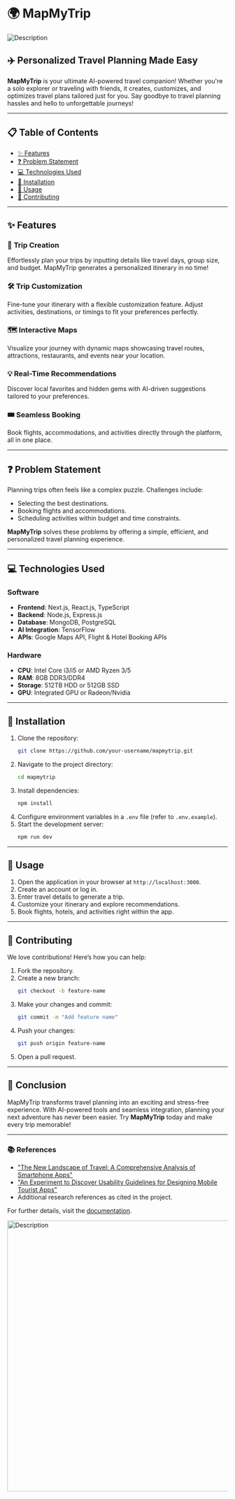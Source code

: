 # 🌍 **MapMyTrip**

<img src="https://github.com/user-attachments/assets/c411827f-c24b-4976-8c86-06dd2b56a1b8" alt="Description"/>
<!-- Replace this with your project banner image -->

## ✈️ Personalized Travel Planning Made Easy

**MapMyTrip** is your ultimate AI-powered travel companion! Whether you're a solo explorer or traveling with friends, it creates, customizes, and optimizes travel plans tailored just for you. Say goodbye to travel planning hassles and hello to unforgettable journeys!

---

## 📋 Table of Contents

- [✨ Features](#-features)
- [❓ Problem Statement](#-problem-statement)
- [💻 Technologies Used](#-technologies-used)
- [🔧 Installation](#-installation)
- [🚀 Usage](#-usage)
- [🤝 Contributing](#-contributing)

---

## ✨ Features

### 🌟 **Trip Creation**
Effortlessly plan your trips by inputting details like travel days, group size, and budget. MapMyTrip generates a personalized itinerary in no time!

### 🛠 **Trip Customization**
Fine-tune your itinerary with a flexible customization feature. Adjust activities, destinations, or timings to fit your preferences perfectly.

### 🗺 **Interactive Maps**
Visualize your journey with dynamic maps showcasing travel routes, attractions, restaurants, and events near your location.

### 💡 **Real-Time Recommendations**
Discover local favorites and hidden gems with AI-driven suggestions tailored to your preferences.

### 🎟 **Seamless Booking**
Book flights, accommodations, and activities directly through the platform, all in one place.

---

## ❓ Problem Statement

Planning trips often feels like a complex puzzle. Challenges include:

- Selecting the best destinations.
- Booking flights and accommodations.
- Scheduling activities within budget and time constraints.

**MapMyTrip** solves these problems by offering a simple, efficient, and personalized travel planning experience.

---

## 💻 Technologies Used

### **Software**
- **Frontend**: Next.js, React.js, TypeScript
- **Backend**: Node.js, Express.js
- **Database**: MongoDB, PostgreSQL
- **AI Integration**: TensorFlow
- **APIs**: Google Maps API, Flight & Hotel Booking APIs

### **Hardware**
- **CPU**: Intel Core i3/i5 or AMD Ryzen 3/5
- **RAM**: 8GB DDR3/DDR4
- **Storage**: 512TB HDD or 512GB SSD
- **GPU**: Integrated GPU or Radeon/Nvidia

---

## 🔧 Installation

1. Clone the repository:
   ```bash
   git clone https://github.com/your-username/mapmytrip.git
   ```
2. Navigate to the project directory:
   ```bash
   cd mapmytrip
   ```
3. Install dependencies:
   ```bash
   npm install
   ```
4. Configure environment variables in a `.env` file (refer to `.env.example`).
5. Start the development server:
   ```bash
   npm run dev
   ```

---

## 🚀 Usage

1. Open the application in your browser at `http://localhost:3000`.
2. Create an account or log in.
3. Enter travel details to generate a trip.
4. Customize your itinerary and explore recommendations.
5. Book flights, hotels, and activities right within the app.

---

## 🤝 Contributing

We love contributions! Here’s how you can help:

1. Fork the repository.
2. Create a new branch:
   ```bash
   git checkout -b feature-name
   ```
3. Make your changes and commit:
   ```bash
   git commit -m "Add feature name"
   ```
4. Push your changes:
   ```bash
   git push origin feature-name
   ```
5. Open a pull request.

---

## 🏁 Conclusion

MapMyTrip transforms travel planning into an exciting and stress-free experience. With AI-powered tools and seamless integration, planning your next adventure has never been easier. Try **MapMyTrip** today and make every trip memorable!

---

### 📚 References
- ["The New Landscape of Travel: A Comprehensive Analysis of Smartphone Apps"](https://example.com)
- ["An Experiment to Discover Usability Guidelines for Designing Mobile Tourist Apps"](https://example.com)
- Additional research references as cited in the project.

For further details, visit the [documentation](https://github.com/your-username/mapmytrip/docs).

<img src="https://github.com/user-attachments/assets/1d149b22-0af6-4fe7-9621-6d6fcf879e72" alt="Description" width="1080" height="620"/>

